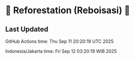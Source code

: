 
# 🌳 Reforestation (Reboisasi) 🌲

## Last Updated

GitHub Actions time: Thu Sep 11 20:20:19 UTC 2025

Indonesia/Jakarta time: Fri Sep 12 03:20:19 WIB 2025
